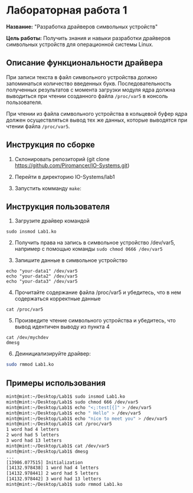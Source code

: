 # Лабораторная работа 1

**Название:** "Разработка драйверов символьных устройств"

**Цель работы:** Получить знания и навыки разработки драйверов символьных устройств для операционной системы Linux.

## Описание функциональности драйвера

При записи текста в файл символьного устройства должно запоминаться количество введенных букв. Последовательность полученных результатов с момента загрузки модуля ядра должна выводиться при чтении созданного файла `/proc/var5` в консоль пользователя.

При чтении из файла символьного устройства в кольцевой буфер ядра должен осуществляться вывод тех же данных, которые выводятся при чтении файла `/proc/var5`.


## Инструкция по сборке

1. Склонировать репозиторий (git clone https://github.com/Piromancer/IO-Systems.git)

2. Перейти в директорию IO-Systems/lab1

3. Запустить комманду `make`:

## Инструкция пользователя

1. Загрузите драйвер командой

```
sudo insmod Lab1.ko
```

2. Получить права на запись в символьное устройство /dev/var5, например с помощью команды `sudo chmod 0666 /dev/var5`

3. Запишите данные в символьное устройство

```
echo "your-data1" /dev/var5
echo "your-data2" /dev/var5
echo "your-data3" /dev/var5
```

4. Прочитайте содержание файла /proc/var5 и убедитесь, что в нем содержаться корректные данные

```
cat /proc/var5
```

5. Произведите чтение символьного устройства и убедитесь, что вывод идентичен выводу из пункта 4

```
cat /dev/mychdev
dmesg
```

6. Деинициализируйте драйвер:

```bash
sudo rmmod Lab1.ko
```

## Примеры использования

```bash
mint@mint:~/Desktop/Lab1$ sudo insmod Lab1.ko
mint@mint:~/Desktop/Lab1$ sudo chmod 666 /dev/var5
mint@mint:~/Desktop/Lab1$ echo "<;:test[{]" > /dev/var5
mint@mint:~/Desktop/Lab1$ echo " Hello" > /dev/var5
mint@mint:~/Desktop/Lab1$ echo "nice to meet you" > /dev/var5
mint@mint:~/Desktop/Lab1$ cat /proc/var5
1 word had 4 letters
2 word had 5 letters
3 word had 13 letters
mint@mint:~/Desktop/Lab1$ cat /dev/var5
mint@mint:~/Desktop/Lab1$ dmesg
...
[13986.077515] Initialization
[14132.978438] 1 word had 4 letters
[14132.978441] 2 word had 5 letters
[14132.978442] 3 word had 13 letters
mint@mint:~/Desktop/Lab1$ sudo rmmod Lab1.ko
```